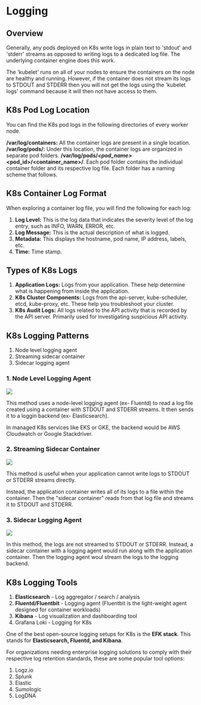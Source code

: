 # Logging

## Overview

Generally, any pods deployed on K8s write logs in plain text to 'stdout' and 'stderr' streams as opposed to writing logs to a dedicated log file. The underlying container engine does this work.

The 'kubelet' runs on all of your nodes to ensure the containers on the node are healthy and running. However, if the container does not stream its logs to STDOUT and STDERR then you will not get the logs using the 'kubelet logs' command because it will then not have access to them.

## K8s Pod Log Location

You can find the K8s pod logs in the following directories of every worker node.

__/var/log/containers:__ All the container logs are present in a single location.
__/var/log/pods/:__ Under this location, the container logs are organized in separate pod folders. __/var/log/pods/<namespace>_<pod_name>_<pod_id>/<container_name>/__. Each pod folder contains the individual container folder and its respective log file. Each folder has a naming scheme that follows.

## K8s Container Log Format

When exploring a container log file, you will find the following for each log:

1. __Log Level:__ This is the log data that indicates the severity level of the log entry, such as INFO, WARN, ERROR, etc.
2. __Log Message:__ This is the actual description of what is logged.
3. __Metadata:__ This displays the hostname, pod name, IP address, labels, etc.
4. __Time:__ Time stamp.

## Types of K8s Logs

1. __Application Logs:__ Logs from your application. These help determine what is happening from inside the application.
2. __K8s Cluster Components:__ Logs from the api-server, kube-scheduler, etcd, kube-proxy, etc. These help you troubleshoot your cluster.
3. __K8s Audit Logs:__ All logs related to the API activity that is recorded by the API server. Primarily used for investigating suspicious API activity.

## K8s Logging Patterns

1. Node level logging agent
2. Streaming sidecar container
3. Sidecar logging agent

### 1. Node Level Logging Agent

![](https://devopscube.com/wp-content/uploads/2021/11/logging-with-node-agent.png)

This method uses a node-level logging agent (ex- Fluentd) to read a log file created using a container with STDOUT and STDERR streams. It then sends it to a loggin backend (ex- Elasticsearch). 

In managed K8s services like EKS or GKE, the backend would be AWS Cloudwatch or Google Stackdriver.

### 2. Streaming Sidecar Container

![](https://devopscube.com/wp-content/uploads/2021/11/logging-with-streaming-sidecar.png)

This method is useful when your application cannot write logs to STDOUT or STDERR streams directly.

Instead, the application container writes all of its logs to a file within the container. Then the "sidecar container" reads from that log file and streams it to STDOUT and STDERR.

### 3. Sidecar Logging Agent

![](https://devopscube.com/wp-content/uploads/2021/11/logging-with-sidecar-agent.png)

In this method, the logs are not streamed to STDOUT or STDERR. Instead, a sidecar container with a logging agent would run along with the application container. Then the logging agent woul stream the logs to the logging backend.

## K8s Logging Tools

1. __Elasticsearch__ - Log aggregator / search / analysis
2. __Fluentd/Fluentbit__ - Logging agent (Fluentbit is the light-weight agent designed for container workloads)
3. __Kibana__ - Log visualization and dashboarding tool
4. Grafana Loki - Logging for K8s

One of the best open-source logging setups for K8s is the __EFK stack__. This stands for __Elasticsearch, Fluentd, and Kibana__.

For organizations needing enterprise logging solutions to comply with their respective log retention standards, these are some popular tool options:

1. Logz.io
2. Splunk
3. Elastic
4. Sumologic
5. LogDNA